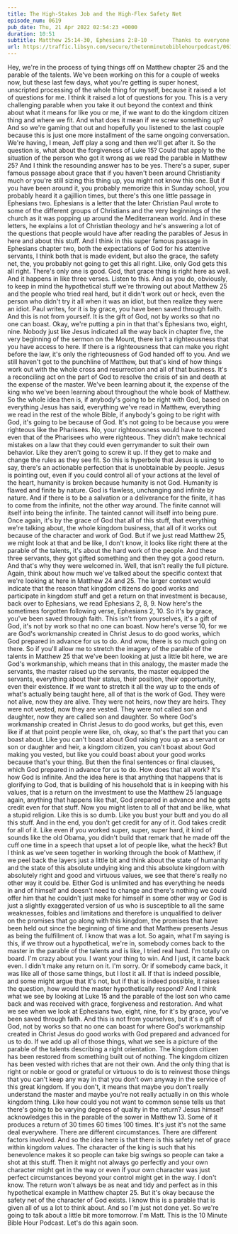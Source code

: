 ```yaml
---
title: The High-Stakes Job and the High-Flex Safety Net
episode_num: 0619
pub_date: Thu, 21 Apr 2022 02:54:23 +0000
duration: 10:51
subtitle: Matthew 25:14-30, Ephesians 2:8-10 -      Thanks to everyone who supports TMBH at  You're the reason we can all do this together!  Music written and performed by .
url: https://traffic.libsyn.com/secure/thetenminutebiblehourpodcast/0619_-_The_High-Stakes_Job_and_the_High-Flex_Safety_Net.mp3
---
```


 Hey, we're in the process of tying things off on Matthew chapter 25 and the parable of the talents. We've been working on this for a couple of weeks now, but these last few days, what you're getting is super honest, unscripted processing of the whole thing for myself, because it raised a lot of questions for me. I think it raised a lot of questions for you. This is a very challenging parable when you take it out beyond the context and think about what it means for like you or me, if we want to do the kingdom citizen thing and where we fit. And what does it mean if we screw something up? And so we're gaming that out and hopefully you listened to the last couple because this is just one more installment of the same ongoing conversation. We're having, I mean, Jeff play a song and then we'll get after it. So the question is, what about the forgiveness of Luke 15? Could that apply to the situation of the person who got it wrong as we read the parable in Matthew 25? And I think the resounding answer has to be yes. There's a super, super famous passage about grace that if you haven't been around Christianity much or you're still sizing this thing up, you might not know this one. But if you have been around it, you probably memorize this in Sunday school, you probably heard it a gajillion times, but there's this one little passage in Ephesians two. Ephesians is a letter that the later Christian Paul wrote to some of the different groups of Christians and the very beginnings of the church as it was popping up around the Mediterranean world. And in these letters, he explains a lot of Christian theology and he's answering a lot of the questions that people would have after reading the parables of Jesus in here and about this stuff. And I think in this super famous passage in Ephesians chapter two, both the expectations of God for his attentive servants, I think both that is made evident, but also the grace, the safety net, the, you probably not going to get this all right. Like, only God gets this all right. There's only one is good. God, that grace thing is right here as well. And it happens in like three verses. Listen to this. And as you do, obviously, to keep in mind the hypothetical stuff we're throwing out about Matthew 25 and the people who tried real hard, but it didn't work out or heck, even the person who didn't try it all when it was an idiot, but then realize they were an idiot. Paul writes, for it is by grace, you have been saved through faith. And this is not from yourself. It is the gift of God, not by works so that no one can boast. Okay, we're putting a pin in that that's Ephesians two, eight, nine. Nobody just like Jesus indicated all the way back in chapter five, the very beginning of the sermon on the Mount, there isn't a righteousness that you have access to here. If there is a righteousness that can make you right before the law, it's only the righteousness of God handed off to you. And we still haven't got to the punchline of Matthew, but that's kind of how things work out with the whole cross and resurrection and all of that business. It's a reconciling act on the part of God to resolve the crisis of sin and death at the expense of the master. We've been learning about it, the expense of the king who we've been learning about throughout the whole book of Matthew. So the whole idea then is, if anybody's going to be right with God, based on everything Jesus has said, everything we've read in Matthew, everything we read in the rest of the whole Bible, if anybody's going to be right with God, it's going to be because of God. It's not going to be because you were righteous like the Pharisees. No, your righteousness would have to exceed even that of the Pharisees who were righteous. They didn't make technical mistakes on a law that they could even gerrymander to suit their own behavior. Like they aren't going to screw it up. If they get to make and change the rules as they see fit. So this is hyperbole that Jesus is using to say, there's an actionable perfection that is unobtainable by people. Jesus is pointing out, even if you could control all of your actions at the level of the heart, humanity is broken because humanity is not God. Humanity is flawed and finite by nature. God is flawless, unchanging and infinite by nature. And if there is to be a salvation or a deliverance for the finite, it has to come from the infinite, not the other way around. The finite cannot will itself into being the infinite. The tainted cannot will itself into being pure. Once again, it's by the grace of God that all of this stuff, that everything we're talking about, the whole kingdom business, that all of it works out because of the character and work of God. But if we just read Matthew 25, we might look at that and be like, I don't know, it looks like right there at the parable of the talents, it's about the hard work of the people. And these three servants, they got gifted something and then they got a good return. And that's why they were welcomed in. Well, that isn't really the full picture. Again, think about how much we've talked about the specific context that we're looking at here in Matthew 24 and 25. The larger context would indicate that the reason that kingdom citizens do good works and participate in kingdom stuff and get a return on that investment is because, back over to Ephesians, we read Ephesians 2, 8, 9. Now here's the sometimes forgotten following verse, Ephesians 2, 10. So it's by grace, you've been saved through faith. This isn't from yourselves, it's a gift of God, it's not by work so that no one can boast. Now here's verse 10, for we are God's workmanship created in Christ Jesus to do good works, which God prepared in advance for us to do. And wow, there is so much going on there. So if you'll allow me to stretch the imagery of the parable of the talents in Matthew 25 that we've been looking at just a little bit here, we are God's workmanship, which means that in this analogy, the master made the servants, the master raised up the servants, the master equipped the servants, everything about their status, their position, their opportunity, even their existence. If we want to stretch it all the way up to the ends of what's actually being taught here, all of that is the work of God. They were not alive, now they are alive. They were not heirs, now they are heirs. They were not vested, now they are vested. They were not called son and daughter, now they are called son and daughter. So where God's workmanship created in Christ Jesus to do good works, but get this, even like if at that point people were like, oh, okay, so that's the part that you can boast about. Like you can't boast about God raising you up as a servant or son or daughter and heir, a kingdom citizen, you can't boast about God making you vested, but like you could boast about your good works because that's your thing. But then the final sentences or final clauses, which God prepared in advance for us to do. How does that all work? It's how God is infinite. And the idea here is that anything that happens that is glorifying to God, that is building of his household that is in keeping with his values, that is a return on the investment to use the Matthew 25 language again, anything that happens like that, God prepared in advance and he gets credit even for that stuff. Now you might listen to all of that and be like, what a stupid religion. Like this is so dumb. Like you bust your butt and you do all this stuff. And in the end, you don't get credit for any of it. God takes credit for all of it. Like even if you worked super, super, super hard, it kind of sounds like the old Obama, you didn't build that remark that he made off the cuff one time in a speech that upset a lot of people like, what the heck? But I think as we've seen together in working through the book of Matthew, if we peel back the layers just a little bit and think about the state of humanity and the state of this absolute undying king and this absolute kingdom with absolutely right and good and virtuous values, we see that there's really no other way it could be. Either God is unlimited and has everything he needs in and of himself and doesn't need to change and there's nothing we could offer him that he couldn't just make for himself in some other way or God is just a slightly exaggerated version of us who is susceptible to all the same weaknesses, foibles and limitations and therefore is unqualified to deliver on the promises that go along with this kingdom, the promises that have been held out since the beginning of time and that Matthew presents Jesus as being the fulfillment of. I know that was a lot. So again, what I'm saying is this, if we throw out a hypothetical, we're in, somebody comes back to the master in the parable of the talents and is like, I tried real hard. I'm totally on board. I'm crazy about you. I want your thing to win. And I just, it came back even. I didn't make any return on it. I'm sorry. Or if somebody came back, it was like all of those same things, but I lost it all. If that is indeed possible, and some might argue that it's not, but if that is indeed possible, it raises the question, how would the master hypothetically respond? And I think what we see by looking at Luke 15 and the parable of the lost son who came back and was received with grace, forgiveness and restoration. And what we see when we look at Ephesians two, eight, nine, for it's by grace, you've been saved through faith. And this is not from yourselves, but it's a gift of God, not by works so that no one can boast for where God's workmanship created in Christ Jesus do good works with God prepared and advanced for us to do. If we add up all of those things, what we see is a picture of the parable of the talents describing a right orientation. The kingdom citizen has been restored from something built out of nothing. The kingdom citizen has been vested with riches that are not their own. And the only thing that is right or noble or good or grateful or virtuous to do is to reinvest those things that you can't keep any way in that you don't own anyway in the service of this great kingdom. If you don't, it means that maybe you don't really understand the master and maybe you're not really actually in on this whole kingdom thing. Like how could you not want to common sense tells us that there's going to be varying degrees of quality in the return? Jesus himself acknowledges this in the parable of the sower in Matthew 13. Some of it produces a return of 30 times 60 times 100 times. It's just it's not the same deal everywhere. There are different circumstances. There are different factors involved. And so the idea here is that there is this safety net of grace within kingdom values. The character of the king is such that his benevolence makes it so people can take big swings so people can take a shot at this stuff. Then it might not always go perfectly and your own character might get in the way or even if your own character was just perfect circumstances beyond your control might get in the way. I don't know. The return won't always be as neat and tidy and perfect as in this hypothetical example in Matthew chapter 25. But it's okay because the safety net of the character of God exists. I know this is a parable that is given all of us a lot to think about. And so I'm just not done yet. So we're going to talk about a little bit more tomorrow. I'm Matt. This is the 10 Minute Bible Hour Podcast. Let's do this again soon.